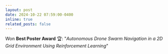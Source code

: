 ```yaml
---
layout: post
date: 2024-10-22 07:59:00-0400
inline: true
related_posts: false
---
```


Won **Best Poster Award** :trophy:: "*Autonomous Drone Swarm Navigation in a 2D Grid Environment Using Reinforcement Learning*" 
